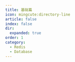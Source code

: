 ```yaml
---
title: 基础篇
icon: mingcute:directory-line
article: false
index: false
dir:
  expanded: true
order: 1
category:
  - Redis
  - Database
---
```


<Catalog />
